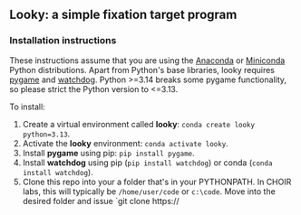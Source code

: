 ## Looky: a simple fixation target program

### Installation instructions

These instructions assume that you are using the [Anaconda](https://www.anaconda.com/) or [Miniconda](https://www.anaconda.com/docs/getting-started/miniconda/main) Python distributions. Apart from Python's base libraries, looky requires [pygame](https://www.pygame.org/wiki/GettingStarted) and [watchdog](https://pypi.org/project/watchdog/). Python >=3.14 breaks some pygame functionality, so please strict the Python version to <=3.13.

To install:

1. Create a virtual environment called **looky**: `conda create looky python=3.13`.
2. Activate the **looky** environment: `conda activate looky`.
3. Install **pygame** using pip: `pip install pygame`.
4. Install **watchdog** using pip (`pip install watchdog`) or conda (`conda install watchdog`).
5. Clone this repo into your a folder that's in your PYTHONPATH. In CHOIR labs, this will typically be `/home/user/code` or `c:\code`. Move into the desired folder and issue `git clone https://